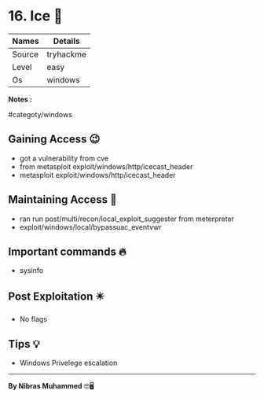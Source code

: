 # 16. Ice 🧭
Names | Details
--------|-----
Source | tryhackme
Level     | easy
Os | windows

**Notes :**

#categoty/windows


## Gaining Access 😉

- got a vulnerability from cve
- from metasploit exploit/windows/http/icecast_header
- metasploit exploit/windows/http/icecast_header



## Maintaining Access 🥷
- ran run post/multi/recon/local_exploit_suggester from meterpreter 
- exploit/windows/local/bypassuac_eventvwr


## Important commands 🔥
- sysinfo

## Post Exploitation ✴️
- No flags
## Tips 💡
- Windows Privelege escalation


--------------------------------
**By Nibras Muhammed** 🤓🖥️






